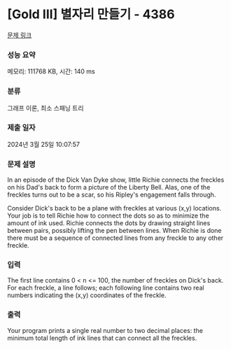 # [Gold III] 별자리 만들기 - 4386 

[문제 링크](https://www.acmicpc.net/problem/4386) 

### 성능 요약

메모리: 111768 KB, 시간: 140 ms

### 분류

그래프 이론, 최소 스패닝 트리

### 제출 일자

2024년 3월 25일 10:07:57

### 문제 설명

<p>In an episode of the Dick Van Dyke show, little Richie connects the freckles on his Dad's back to form a picture of the Liberty Bell. Alas, one of the freckles turns out to be a scar, so his Ripley's engagement falls through.</p>

<p>Consider Dick's back to be a plane with freckles at various (x,y) locations. Your job is to tell Richie how to connect the dots so as to minimize the amount of ink used. Richie connects the dots by drawing straight lines between pairs, possibly lifting the pen between lines. When Richie is done there must be a sequence of connected lines from any freckle to any other freckle.</p>

### 입력 

 <p>The first line contains 0 < n <= 100, the number of freckles on Dick's back. For each freckle, a line follows; each following line contains two real numbers indicating the (x,y) coordinates of the freckle.</p>

### 출력 

 <p>Your program prints a single real number to two decimal places: the minimum total length of ink lines that can connect all the freckles.</p>

